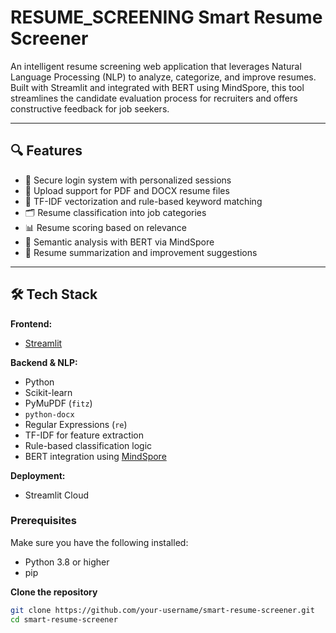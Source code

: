 # RESUME_SCREENING Smart Resume Screener

An intelligent resume screening web application that leverages Natural Language Processing (NLP) to analyze, categorize, and improve resumes. Built with Streamlit and integrated with BERT using MindSpore, this tool streamlines the candidate evaluation process for recruiters and offers constructive feedback for job seekers.

---

## 🔍 Features

- 🔐 Secure login system with personalized sessions  
- 📄 Upload support for PDF and DOCX resume files  
- 🧠 TF-IDF vectorization and rule-based keyword matching  
- 🗂️ Resume classification into job categories  
- 📊 Resume scoring based on relevance  
- 🤖 Semantic analysis with BERT via MindSpore  
- 📝 Resume summarization and improvement suggestions  

---

## 🛠️ Tech Stack

**Frontend:**  
- [Streamlit](https://streamlit.io/)

**Backend & NLP:**  
- Python  
- Scikit-learn  
- PyMuPDF (`fitz`)  
- `python-docx`  
- Regular Expressions (`re`)  
- TF-IDF for feature extraction  
- Rule-based classification logic  
- BERT integration using [MindSpore](https://www.mindspore.cn/)

**Deployment:**  
- Streamlit Cloud  

### Prerequisites

Make sure you have the following installed:

- Python 3.8 or higher
- pip

**Clone the repository**

```bash
git clone https://github.com/your-username/smart-resume-screener.git
cd smart-resume-screener
